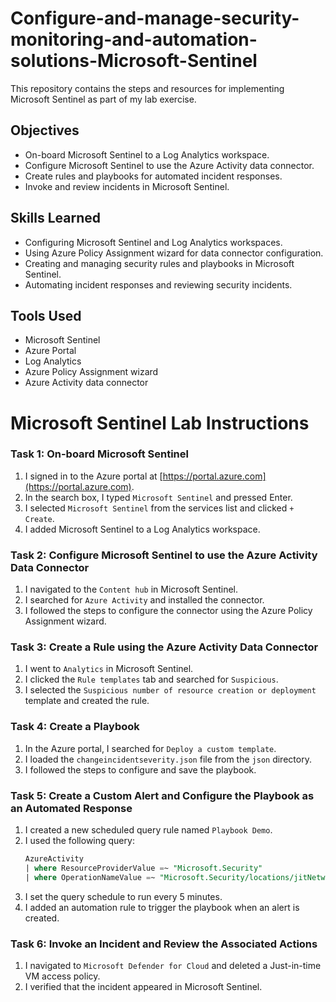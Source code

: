 # Configure-and-manage-security-monitoring-and-automation-solutions-Microsoft-Sentinel

This repository contains the steps and resources for implementing Microsoft Sentinel as part of my lab exercise.

## Objectives
- On-board Microsoft Sentinel to a Log Analytics workspace.
- Configure Microsoft Sentinel to use the Azure Activity data connector.
- Create rules and playbooks for automated incident responses.
- Invoke and review incidents in Microsoft Sentinel.

## Skills Learned
- Configuring Microsoft Sentinel and Log Analytics workspaces.
- Using Azure Policy Assignment wizard for data connector configuration.
- Creating and managing security rules and playbooks in Microsoft Sentinel.
- Automating incident responses and reviewing security incidents.

## Tools Used
- Microsoft Sentinel
- Azure Portal
- Log Analytics
- Azure Policy Assignment wizard
- Azure Activity data connector

# Microsoft Sentinel Lab Instructions

### Task 1: On-board Microsoft Sentinel
1. I signed in to the Azure portal at [https://portal.azure.com](https://portal.azure.com).
2. In the search box, I typed `Microsoft Sentinel` and pressed Enter.
3. I selected `Microsoft Sentinel` from the services list and clicked `+ Create`.
4. I added Microsoft Sentinel to a Log Analytics workspace.

### Task 2: Configure Microsoft Sentinel to use the Azure Activity Data Connector
1. I navigated to the `Content hub` in Microsoft Sentinel.
2. I searched for `Azure Activity` and installed the connector.
3. I followed the steps to configure the connector using the Azure Policy Assignment wizard.

### Task 3: Create a Rule using the Azure Activity Data Connector
1. I went to `Analytics` in Microsoft Sentinel.
2. I clicked the `Rule templates` tab and searched for `Suspicious`.
3. I selected the `Suspicious number of resource creation or deployment` template and created the rule.

### Task 4: Create a Playbook
1. In the Azure portal, I searched for `Deploy a custom template`.
2. I loaded the `changeincidentseverity.json` file from the `json` directory.
3. I followed the steps to configure and save the playbook.

### Task 5: Create a Custom Alert and Configure the Playbook as an Automated Response
1. I created a new scheduled query rule named `Playbook Demo`.
2. I used the following query:
    ```sql
    AzureActivity
    | where ResourceProviderValue =~ "Microsoft.Security" 
    | where OperationNameValue =~ "Microsoft.Security/locations/jitNetworkAccessPolicies/delete"
    ```
3. I set the query schedule to run every 5 minutes.
4. I added an automation rule to trigger the playbook when an alert is created.

### Task 6: Invoke an Incident and Review the Associated Actions
1. I navigated to `Microsoft Defender for Cloud` and deleted a Just-in-time VM access policy.
2. I verified that the incident appeared in Microsoft Sentinel.
